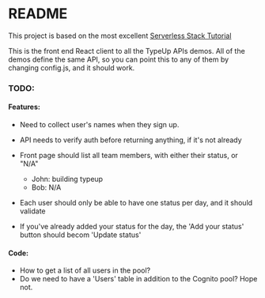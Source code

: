 # README
This project is based on the most excellent [Serverless Stack Tutorial](http://serverless-stack.com/)

This is the front end React client to all the TypeUp APIs demos. All of the demos define the same API, so you can point this to any of them by changing config.js, and it should work.

### TODO:

#### Features:
- Need to collect user's names when they sign up.
- API needs to verify auth before returning anything, if it's not already

- Front page should list all team members, with either their status, or "N/A"
  - John: building typeup
  - Bob: N/A

- Each user should only be able to have one status per day, and it should validate

- If you've already added your status for the day, the 'Add your status' button should becom 'Update status'



#### Code:
- How to get a list of all users in the pool?
- Do we need to have a 'Users' table in addition to the Cognito pool? Hope not.